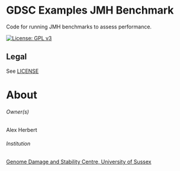 GDSC Examples JMH Benchmark
===========================

Code for running JMH benchmarks to assess performance.

[![License: GPL v3](https://img.shields.io/badge/License-GPL%20v3-blue.svg)](https://www.gnu.org/licenses/gpl-3.0)

Legal
-----

See [LICENSE](LICENSE.txt)


# About #

###### Owner(s) ######
Alex Herbert

###### Institution ######
[Genome Damage and Stability Centre, University of Sussex](http://www.sussex.ac.uk/gdsc/)
